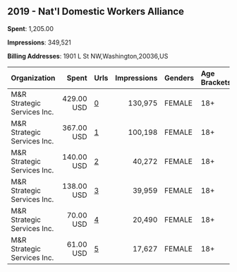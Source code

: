 ## 2019 - Nat'l Domestic Workers Alliance 
**Spent**: 1,205.00

**Impressions**: 349,521

**Billing Addresses**: 1901 L St NW,Washington,20036,US

|Organization|Spent|Urls|Impressions|Genders|Age Brackets|Country Codes|
|:---|---:|:---|---:|:---|:---|:---|
|M&R Strategic Services  Inc.|429.00 USD|[0](https://www.snap.com/political-ads/asset/eedc5750e31bfba566d7c3f8c1c1251288b081a4f0fd87447b23ea463bea3ecf?mediaType=jpg)|130,975|FEMALE|18+|united states|
|M&R Strategic Services  Inc.|367.00 USD|[1](https://www.snap.com/political-ads/asset/1af49a2ac690f9803cef903954b800e6923016d296191121a59ac91ea4e31b72?mediaType=jpg)|100,198|FEMALE|18+|united states|
|M&R Strategic Services  Inc.|140.00 USD|[2](https://www.snap.com/political-ads/asset/078668deefff4b7383ffa7a37435acc9b89a0092409021c3d2d1776ed8739b96?mediaType=jpg)|40,272|FEMALE|18+|united states|
|M&R Strategic Services  Inc.|138.00 USD|[3](https://www.snap.com/political-ads/asset/49303b75df73b06eb2d07e65466ee69ede609979735f4065a5d671988c802335?mediaType=png)|39,959|FEMALE|18+|united states|
|M&R Strategic Services  Inc.|70.00 USD|[4](https://www.snap.com/political-ads/asset/b8baa5ed8b1fe373020187246ef83db1244ba68cf7a194aa2a71c52c56287a3d?mediaType=jpg)|20,490|FEMALE|18+|united states|
|M&R Strategic Services  Inc.|61.00 USD|[5](https://www.snap.com/political-ads/asset/987f92eb1e02886e05136956774115b7e8c36a2b4036aee5b3869cc6d46eec38?mediaType=jpg)|17,627|FEMALE|18+|united states|
